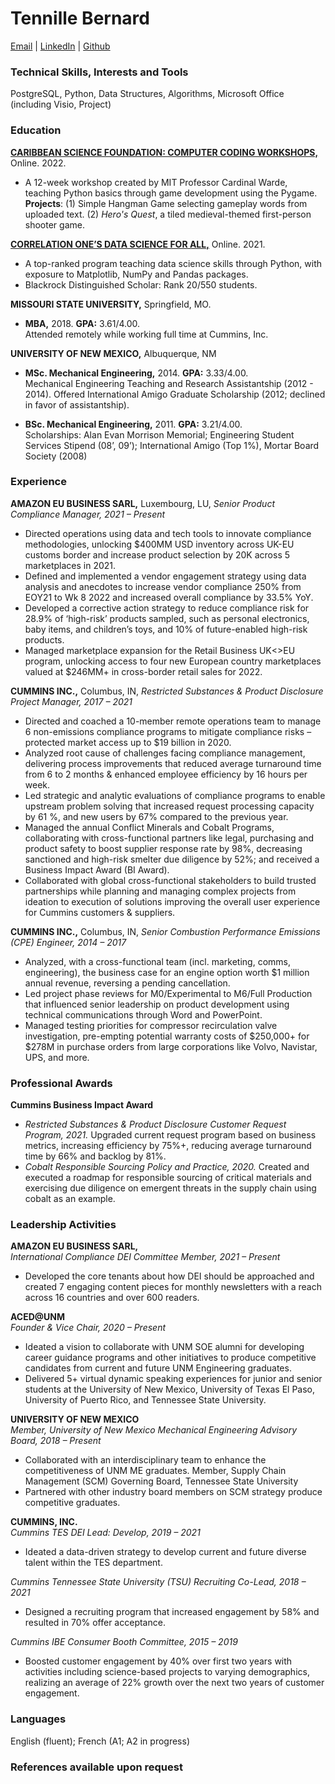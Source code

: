 # **Tennille Bernard**  
[Email](mailto:tenn.cbernard@gmail.com) | [LinkedIn](https://www.linkedin.com/in/tennille-bernard/) |  [Github](https://github.com/tenndegreesfrom)

### Technical Skills, Interests and Tools
 PostgreSQL, Python, Data Structures, Algorithms, Microsoft Office (including Visio, Project)

### Education
[**CARIBBEAN SCIENCE FOUNDATION: COMPUTER CODING WORKSHOPS,**](https://caribbeanscience.org/coding-workshop/) Online. 2022.  
* A 12-week workshop created by MIT Professor Cardinal Warde, teaching Python basics through game development using the Pygame.   
**Projects**: (1) Simple Hangman Game selecting gameplay words from uploaded text. (2) *Hero's Quest*, a tiled medieval-themed first-person shooter game.

[**CORRELATION ONE’S DATA SCIENCE FOR ALL,**](https://www.correlation-one.com/en/data-science-for-all) Online. 2021.
* A top-ranked program teaching data science skills through Python, with exposure to Matplotlib, NumPy and Pandas packages.   
* Blackrock Distinguished Scholar: Rank 20/550 students.

**MISSOURI STATE UNIVERSITY,** Springfield, MO.
* **MBA,** 2018. **GPA:** 3.61/4.00.  
Attended remotely while working full time at Cummins, Inc.

**UNIVERSITY OF NEW MEXICO,** Albuquerque, NM
* **MSc. Mechanical Engineering,** 2014. **GPA:** 3.33/4.00.  
Mechanical Engineering Teaching and Research Assistantship (2012 - 2014). Offered International Amigo Graduate Scholarship (2012; declined in favor of assistantship).

* **BSc. Mechanical Engineering,** 2011. **GPA:** 3.21/4.00.  
Scholarships: Alan Evan Morrison Memorial; Engineering Student Services Stipend (08’, 09’); International Amigo (Top 1%), Mortar Board Society (2008) 

### Experience
**AMAZON EU BUSINESS SARL,** Luxembourg, LU, *Senior Product Compliance Manager, 2021 – Present*  
* Directed operations using data and tech tools to innovate compliance methodologies, unlocking $400MM USD inventory across UK-EU customs border and increase product selection by 20K across 5 marketplaces in 2021. 
* Defined and implemented a vendor engagement strategy using data analysis and anecdotes to increase vendor compliance 250% from EOY21 to Wk 8 2022 and increased overall compliance by 33.5% YoY.  
* Developed a corrective action strategy to reduce compliance risk for 28.9% of ‘high-risk’ products sampled, such as personal electronics, baby items, and children’s toys, and 10% of future-enabled high-risk products.  
* Managed marketplace expansion for the Retail Business UK<>EU program, unlocking access to four new European country marketplaces valued at $246MM+ in cross-border retail sales for 2022.

 
**CUMMINS INC.,** Columbus, IN, *Restricted Substances & Product Disclosure Project Manager, 2017 – 2021*  
* Directed and coached a 10-member remote operations team to manage 6 non-emissions compliance programs to mitigate compliance risks – protected market access up to $19 billion in 2020.
* Analyzed root cause of challenges facing compliance management, delivering process improvements that reduced average turnaround time from 6 to 2 months & enhanced employee efficiency by 16 hours per week.
* Led strategic and analytic evaluations of compliance programs to enable upstream problem solving that increased request processing capacity by 61 %, and new users by 67% compared to the previous year.
* Managed the annual Conflict Minerals and Cobalt Programs, collaborating with cross-functional partners like legal, purchasing and product safety to boost supplier response rate by 98%, decreasing sanctioned and high-risk smelter due diligence by 52%; and received a Business Impact Award (BI Award).
* Collaborated with global cross-functional stakeholders to build trusted partnerships while planning and managing complex projects from ideation to execution of solutions improving the overall user experience for Cummins customers & suppliers.

**CUMMINS INC.,** Columbus, IN, *Senior Combustion Performance Emissions (CPE) Engineer, 2014 – 2017* 
* Analyzed, with a cross-functional team (incl. marketing, comms, engineering), the business case for an engine option worth $1 million annual revenue, reversing a pending cancellation.
* Led project phase reviews for M0/Experimental to M6/Full Production that influenced senior leadership on product development using technical communications through Word and PowerPoint.
*  Managed testing priorities for compressor recirculation valve investigation, pre-empting potential warranty costs of $250,000+ for $278M in purchase orders from large corporations like Volvo, Navistar, UPS, and more.

### Professional Awards
**Cummins Business Impact Award**
* *Restricted Substances & Product Disclosure Customer Request Program, 2021.* Upgraded current request program based on business metrics, increasing efficiency by 75%+, reducing average turnaround time by 66% and backlog by 81%.
* *Cobalt Responsible Sourcing Policy and Practice, 2020.* Created and executed a roadmap for responsible sourcing of critical materials and exercising due diligence on emergent threats in the supply chain using cobalt as an example. 

### Leadership Activities
**AMAZON EU BUSINESS SARL,**  
*International Compliance DEI Committee Member, 2021 – Present*
 * Developed the core tenants about how DEI should be approached and created 7 engaging content pieces for monthly newsletters with a reach across 16 countries and over 600 readers.  

**ACED@UNM**  
*Founder & Vice Chair, 2020 – Present*
* Ideated a vision to collaborate with UNM SOE alumni for developing career guidance programs and other initiatives to produce competitive candidates from current and future UNM Engineering graduates.
* Delivered 5+ virtual dynamic speaking experiences for junior and senior students at the University of New Mexico, University of Texas El Paso, University of Puerto Rico, and Tennessee State University.

**UNIVERSITY OF NEW MEXICO**  
*Member, University of New Mexico Mechanical Engineering Advisory Board, 2018 – Present*
* Collaborated with an interdisciplinary team to enhance the competitiveness of UNM ME graduates.
Member, Supply Chain Management (SCM) Governing Board, Tennessee State University	
* Partnered with other industry board members on SCM strategy produce competitive graduates.

**CUMMINS, INC.**  
*Cummins TES DEI Lead: Develop, 2019 – 2021*
* Ideated a data-driven strategy to develop current and future diverse talent within the TES department.

*Cummins Tennessee State University (TSU) Recruiting Co-Lead, 2018 – 2021*
* Designed a recruiting program that increased engagement by 58% and resulted in 70% offer acceptance. 

*Cummins IBE Consumer Booth Committee, 2015 – 2019*
* Boosted customer engagement by 40% over first two years with activities including science-based projects to varying demographics, realizing an average of 22% growth over the next two years of customer engagement.

### Languages	
English (fluent); French (A1; A2 in progress)

### References available upon request


